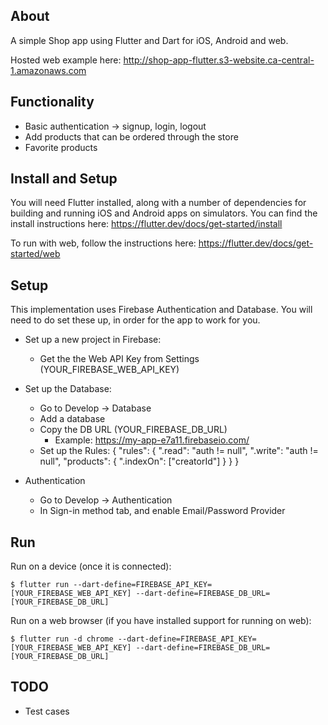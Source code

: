 ## About

A simple Shop app using Flutter and Dart for iOS, Android and web.

Hosted web example here: http://shop-app-flutter.s3-website.ca-central-1.amazonaws.com

## Functionality

- Basic authentication -> signup, login, logout
- Add products that can be ordered through the store
- Favorite products

## Install and Setup

You will need Flutter installed, along with a number of dependencies for building and running iOS and Android apps on simulators. You can find the install instructions here: https://flutter.dev/docs/get-started/install

To run with web, follow the instructions here: https://flutter.dev/docs/get-started/web

## Setup

This implementation uses Firebase Authentication and Database. You will need to do set these up, in order for the app to work for you.

- Set up a new project in Firebase:

  - Get the the Web API Key from Settings (YOUR_FIREBASE_WEB_API_KEY)

- Set up the Database:

  - Go to Develop -> Database
  - Add a database
  - Copy the DB URL (YOUR_FIREBASE_DB_URL)
    - Example: https://my-app-e7a11.firebaseio.com/
  - Set up the Rules:
    {
    "rules": {
    ".read": "auth != null",
    ".write": "auth != null",
    "products": {
    ".indexOn": ["creatorId"]
    }
    }
    }

- Authentication
  - Go to Develop -> Authentication
  - In Sign-in method tab, and enable Email/Password Provider

## Run

Run on a device (once it is connected):

    $ flutter run --dart-define=FIREBASE_API_KEY=[YOUR_FIREBASE_WEB_API_KEY] --dart-define=FIREBASE_DB_URL=[YOUR_FIREBASE_DB_URL]

Run on a web browser (if you have installed support for running on web):

    $ flutter run -d chrome --dart-define=FIREBASE_API_KEY=[YOUR_FIREBASE_WEB_API_KEY] --dart-define=FIREBASE_DB_URL=[YOUR_FIREBASE_DB_URL]

## TODO

- Test cases
